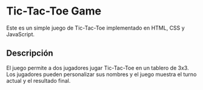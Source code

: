 # Tic-Tac-Toe Game

Este es un simple juego de Tic-Tac-Toe implementado en HTML, CSS y JavaScript.

## Descripción

El juego permite a dos jugadores jugar Tic-Tac-Toe en un tablero de 3x3. Los jugadores pueden personalizar sus nombres y el juego muestra el turno actual y el resultado final.
